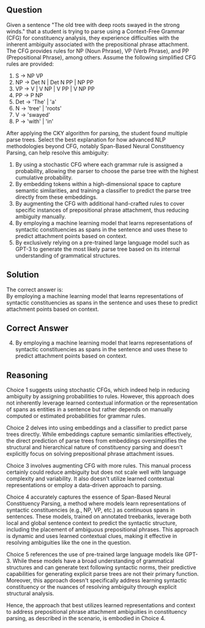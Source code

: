 ## Question
Given a sentence "The old tree with deep roots swayed in the strong winds." that a student is trying to parse using a Context-Free Grammar (CFG) for constituency analysis, they experience difficulties with the inherent ambiguity associated with the prepositional phrase attachment. The CFG provides rules for NP (Noun Phrase), VP (Verb Phrase), and PP (Prepositional Phrase), among others. Assume the following simplified CFG rules are provided:

1. S -> NP VP
2. NP -> Det N | Det N PP | NP PP
3. VP -> V | V NP | V PP | V NP PP
4. PP -> P NP
5. Det -> 'The' | 'a'
6. N -> 'tree' | 'roots'
7. V -> 'swayed'
8. P -> 'with' | 'in'

After applying the CKY algorithm for parsing, the student found multiple parse trees. Select the best explanation for how advanced NLP methodologies beyond CFG, notably Span-Based Neural Constituency Parsing, can help resolve this ambiguity:

1. By using a stochastic CFG where each grammar rule is assigned a probability, allowing the parser to choose the parse tree with the highest cumulative probability.
2. By embedding tokens within a high-dimensional space to capture semantic similarities, and training a classifier to predict the parse tree directly from these embeddings.
3. By augmenting the CFG with additional hand-crafted rules to cover specific instances of prepositional phrase attachment, thus reducing ambiguity manually.
4. By employing a machine learning model that learns representations of syntactic constituencies as spans in the sentence and uses these to predict attachment points based on context.
5. By exclusively relying on a pre-trained large language model such as GPT-3 to generate the most likely parse tree based on its internal understanding of grammatical structures.

## Solution

The correct answer is: \
By employing a machine learning model that learns representations of syntactic constituencies as spans in the sentence and uses these to predict attachment points based on context.

## Correct Answer
4. By employing a machine learning model that learns representations of syntactic constituencies as spans in the sentence and uses these to predict attachment points based on context.

## Reasoning

Choice 1 suggests using stochastic CFGs, which indeed help in reducing ambiguity by assigning probabilities to rules. However, this approach does not inherently leverage learned contextual information or the representation of spans as entities in a sentence but rather depends on manually computed or estimated probabilities for grammar rules.

Choice 2 delves into using embeddings and a classifier to predict parse trees directly. While embeddings capture semantic similarities effectively, the direct prediction of parse trees from embeddings oversimplifies the structural and hierarchical nature of constituency parsing and doesn't explicitly focus on solving prepositional phrase attachment issues.

Choice 3 involves augmenting CFG with more rules. This manual process certainly could reduce ambiguity but does not scale well with language complexity and variability. It also doesn't utilize learned contextual representations or employ a data-driven approach to parsing.

Choice 4 accurately captures the essence of Span-Based Neural Constituency Parsing, a method where models learn representations of syntactic constituencies (e.g., NP, VP, etc.) as continuous spans in sentences. These models, trained on annotated treebanks, leverage both local and global sentence context to predict the syntactic structure, including the placement of ambiguous prepositional phrases. This approach is dynamic and uses learned contextual clues, making it effective in resolving ambiguities like the one in the question.

Choice 5 references the use of pre-trained large language models like GPT-3. While these models have a broad understanding of grammatical structures and can generate text following syntactic norms, their predictive capabilities for generating explicit parse trees are not their primary function. Moreover, this approach doesn't specifically address learning syntactic constituency or the nuances of resolving ambiguity through explicit structural analysis.

Hence, the approach that best utilizes learned representations and context to address prepositional phrase attachment ambiguities in constituency parsing, as described in the scenario, is embodied in Choice 4.